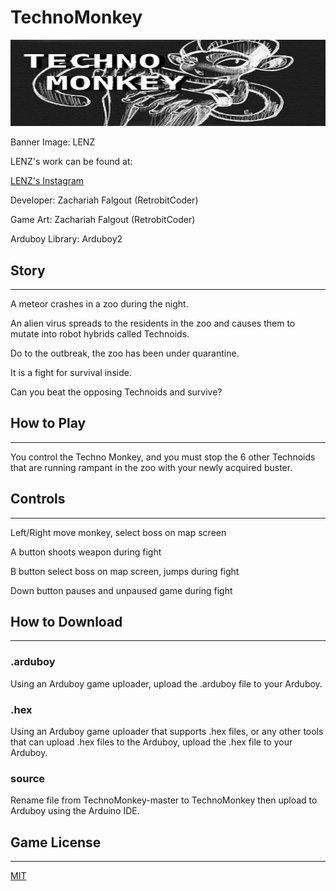 # TechnoMonkey
![banner image](images/banner.jpg)

Banner Image: LENZ

LENZ's work can be found at:

[LENZ's Instagram](https://www.instagram.com/lenzartz/)

Developer: Zachariah Falgout (RetrobitCoder)

Game Art: Zachariah Falgout (RetrobitCoder)

Arduboy Library: Arduboy2

## Story
---

A meteor crashes in a zoo during the night.

An alien virus spreads to the residents in the zoo and causes them to mutate into
robot hybrids called Technoids.

Do to the outbreak, the zoo has been under quarantine.

It is a fight for survival inside.

Can you beat the opposing Technoids and survive?

## How to Play
---

You control the Techno Monkey, and you must stop the 6 other Technoids that are running rampant in the zoo with your newly acquired buster.

## Controls
---

Left/Right move monkey, select boss on map screen

A button shoots weapon during fight

B button select boss on map screen, jumps during fight

Down button pauses and unpaused game during fight

## How to Download
---
### .arduboy
Using an Arduboy game uploader, upload the .arduboy file to your Arduboy.

### .hex
Using an Arduboy game uploader that supports .hex files, or any other tools that can upload .hex files to the Arduboy, upload the .hex file to your Arduboy.

### source
Rename file from TechnoMonkey-master to TechnoMonkey then upload to Arduboy using the Arduino IDE.


## Game License
---
[MIT](https://opensource.org/licenses/MIT)
